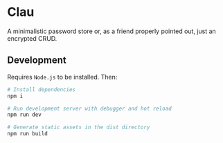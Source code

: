 # Clau

A minimalistic password store or, as a friend properly pointed out, just an encrypted CRUD.

## Development

Requires `Node.js` to be installed. Then:

```sh
# Install dependencies
npm i

# Run development server with debugger and hot reload
npm run dev

# Generate static assets in the dist directory
npm run build
```
